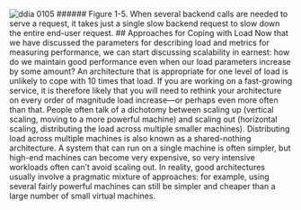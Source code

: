 ![ddia 0105](assets/ddia_0105.png) ###### Figure 1-5. When several backend calls are needed to serve a request, it takes just a single slow backend request to slow down the entire end-user request. ## Approaches for Coping with Load 
Now that we have discussed the parameters for describing load and metrics for measuring
performance, we can start discussing scalability in earnest: how do we maintain good performance
even when our load parameters increase by some amount? An architecture that is appropriate for one level of load is unlikely to cope with 10 times that
load. If you are working on a fast-growing service, it is therefore likely that you will need to
rethink your architecture on every order of magnitude load increase—or perhaps even more often than
that. 
People often talk of a dichotomy between scaling up (vertical scaling, moving to a more powerful
machine) and scaling out (horizontal scaling, distributing the load across multiple smaller
machines). Distributing load across multiple machines is also known as a shared-nothing
architecture. A system that can run on a single machine is often simpler, but high-end machines can
become very expensive, so very intensive workloads often can’t avoid scaling out. In reality, good
architectures usually involve a pragmatic mixture of approaches: for example, using several fairly
powerful machines can still be simpler and cheaper than a large number of small virtual machines.